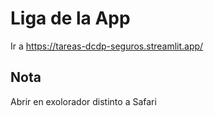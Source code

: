 # Liga de la App
Ir a https://tareas-dcdp-seguros.streamlit.app/

## Nota
Abrir en exolorador distinto a Safari